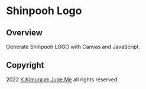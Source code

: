 # Shinpooh Logo

## Overview

Generate Shinpooh LOGO with Canvas and JavaScript.


## Copyright

2022 [K.Kimura @ Juge.Me](https://github.com/dotnsf) all rights reserved.

